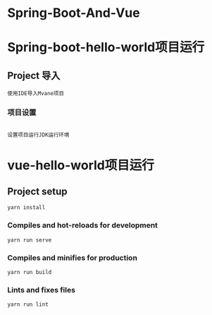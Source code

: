 # Spring-Boot-And-Vue

# Spring-boot-hello-world项目运行

## Project 导入
```
使用IDE导入Mvane项目
```


### 项目设置
```

设置项目运行JDK运行环境
```


# vue-hello-world项目运行

## Project setup
```
yarn install
```

### Compiles and hot-reloads for development
```
yarn run serve
```

### Compiles and minifies for production
```
yarn run build
```

### Lints and fixes files
```
yarn run lint
```

